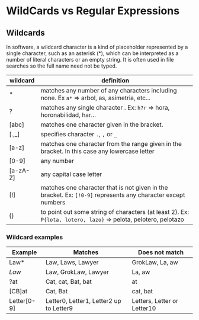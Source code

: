 # WildCards vs Regular Expressions

## Wildcards

In software, a wildcard character is a kind of placeholder represented by a single character, such as an asterisk (\*), which can be interpreted as a number of literal characters or an empty string. It is often used in file searches so the full name need not be typed.

| wildcard | definition                                                                                                     |
| -------- | -------------------------------------------------------------------------------------------------------------- |
| \*       | matches any number of any characters including none. Ex `a*` => arbol, as, asimetria, etc...                   |
| ?        | matches any single character . Ex: `h?r` => hora, horonabilidad, har...                                        |
| [abc]    | matches one character given in the bracket.                                                                    |
| [.,_]    | specifies character `.`, `,` or `_`                                                                            |
| [a-z]    | matches one character from the range given in the bracket. In this case any lowercase letter                   |
| [0-9]    | any number                                                                                                     |
| [a-zA-Z] | any capital case letter                                                                                        |
| [!]      | matches one character that is not given in the bracket. Ex: `[!0-9]` represents any character except numbers   |
| {}       | to point out some string of characters (at least 2). Ex: `P{lota, lotero, lazo}` => pelota, pelotero, pelotazo |

### Wildcard examples

| Example     | Matches                                 | Does not match              |
| ----------- | --------------------------------------- | --------------------------- |
| Law\*       | Law, Laws, Lawyer                       | GrokLaw, La, aw             |
| _Law_       | Law, GrokLaw, Lawyer                    | La, aw                      |
| ?at         | Cat, cat, Bat, bat                      | at                          |
| [CB]at      | Cat, Bat                                | cat, bat                    |
| Letter[0-9] | Letter0, Letter1, Letter2 up to Letter9 | Letters, Letter or Letter10 |
